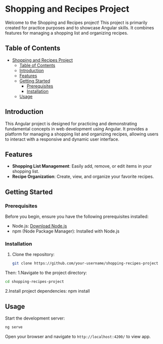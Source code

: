 # Shopping and Recipes Project

Welcome to the Shopping and Recipes project! This project is primarily created for practice purposes and to showcase Angular skills. It combines features for managing a shopping list and organizing recipes.

## Table of Contents
- [Shopping and Recipes Project](#shopping-and-recipes-project)
  - [Table of Contents](#table-of-contents)
  - [Introduction](#introduction)
  - [Features](#features)
  - [Getting Started](#getting-started)
    - [Prerequisites](#prerequisites)
    - [Installation](#installation)
  - [Usage](#usage)

## Introduction

This Angular project is designed for practicing and demonstrating fundamental concepts in web development using Angular. It provides a platform for managing a shopping list and organizing recipes, allowing users to interact with a responsive and dynamic user interface.

## Features

- **Shopping List Management**: Easily add, remove, or edit items in your shopping list.
- **Recipe Organization**: Create, view, and organize your favorite recipes.
  
## Getting Started

### Prerequisites

Before you begin, ensure you have the following prerequisites installed:

- Node.js: [Download Node.js](https://nodejs.org/)
- npm (Node Package Manager): Installed with Node.js

### Installation

1. Clone the repository:

   ```bash
   git clone https://github.com/your-username/shopping-recipes-project.git

Then:
1.Navigate to the project directory:
```bash
cd shopping-recipes-project
```
2.Install project dependencies:
npm install

## Usage
Start the development server:
```bash
ng serve
```
Open your browser and navigate to `http://localhost:4200/` to view app.